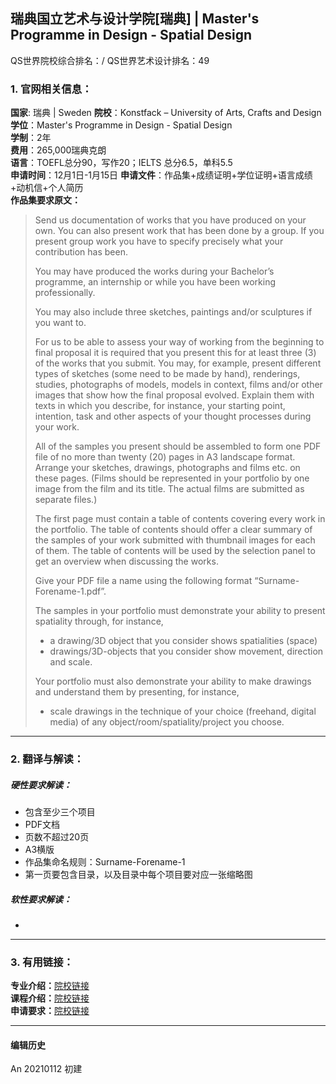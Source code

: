 ## 瑞典国立艺术与设计学院[瑞典] | Master's Programme in Design - Spatial Design

QS世界院校综合排名：/
QS世界艺术设计排名：49

### 1. 官网相关信息：

**国家**: 瑞典 | Sweden
**院校**：Konstfack – University of Arts, Crafts and Design  
**学位**：Master's Programme in Design - Spatial Design  
**学制**：2年  
**费用**：265,000瑞典克朗  
**语言**：TOEFL总分90，写作20；IELTS 总分6.5，单科5.5  
**申请时间**：12月1日-1月15日
**申请文件**：作品集+成绩证明+学位证明+语言成绩+动机信+个人简历  
**作品集要求原文：**   
> Send us documentation of works that you have produced on your own. You can also present work that has been done by a group. If you present group work you have to specify precisely what your contribution has been.
>
> You may have produced the works during your Bachelor’s programme, an internship or while you have been working professionally.
>
> You may also include three sketches, paintings and/or sculptures if you want to.
>
> For us to be able to assess your way of working from the beginning to final proposal it is required that you present this for at least three (3) of the works that you submit. You may, for example, present different types of sketches (some need to be made by hand), renderings, studies, photographs of models, models in context, films and/or other images that show how the final proposal evolved. Explain them with texts in which you describe, for instance, your starting point, intention, task and other aspects of your thought processes during your work.
>
> All of the samples you present should be assembled to form one PDF file of no more than twenty (20) pages in A3 landscape format. Arrange your sketches, drawings, photographs and films etc. on these pages. (Films should be represented in your portfolio by one image from the film and its title. The actual films are submitted as separate files.)
>
> The first page must contain a table of contents covering every work in the portfolio. The table of contents should offer a clear summary of the samples of your work submitted with thumbnail images for each of them. The table of contents will be used by the selection panel to get an overview when discussing the works.
>
> Give your PDF file a name using the following format “Surname-Forename-1.pdf”.
>
> The samples in your portfolio must demonstrate your ability to present spatiality through, for instance,
> - a drawing/3D object that you consider shows spatialities (space)
> - drawings/3D-objects that you consider show movement, direction and scale.
>
> Your portfolio must also demonstrate your ability to make drawings and understand them by presenting, for instance,
> - scale drawings in the technique of your choice (freehand, digital media) of any object/room/spatiality/project you choose.



---


### 2. 翻译与解读：

##### 硬性要求解读：
- 包含至少三个项目  
- PDF文档  
- 页数不超过20页  
- A3横版    
- 作品集命名规则：Surname-Forename-1  
- 第一页要包含目录，以及目录中每个项目要对应一张缩略图  


##### 软性要求解读：
-


---


### 3. 有用链接：

**专业介绍：**[院校链接](https://www.konstfack.se/en/Education/Masters-Degree-Programmes/Design/Spatial-Design/)  
**课程介绍：**[院校链接](https://www.konstfack.se/en/Education/Masters-Degree-Programmes/Design/Spatial-Design/Course-descriptions-/)  
**申请要求：**[院校链接](https://www.konstfack.se/en/Education/Masters-Degree-Programmes/Design/Spatial-Design/)  


---


#### 编辑历史

An 20210112 初建  
